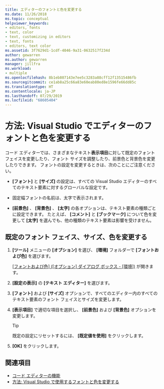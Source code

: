 ```yaml
---
title: エディターのフォントと色を変更する
ms.date: 11/26/2018
ms.topic: conceptual
helpviewer_keywords:
- editors, fonts
- text, color
- text, customizing in editors
- text, fonts
- editors, text color
ms.assetid: 3f7629d1-1cdf-4046-9a31-0632517f234d
author: gewarren
ms.author: gewarren
manager: jillfra
ms.workload:
- multiple
ms.openlocfilehash: 8b1eb807143e7ee5c3283a88cff12f13515486fb
ms.sourcegitcommit: ce1ab8a25c66a83e60eab80ed8e1596fe66dd85c
ms.translationtype: HT
ms.contentlocale: ja-JP
ms.lasthandoff: 07/29/2019
ms.locfileid: "68605404"
---
```

# <a name="how-to-change-fonts-and-colors-for-the-editor-in-visual-studio"></a>方法: Visual Studio でエディターのフォントと色を変更する

コード エディターでは、さまざまなテキスト**表示項目**に対して既定のフォント フェイスを変更したり、フォント サイズを調整したり、前景色と背景色を変更したりできます。 フォントの設定を変更するときは、次のことにご注意ください。

- **[フォント]** と **[サイズ]** の設定は、すべての Visual Studio エディターのすべてのテキスト要素に対するグローバルな設定です。

- 固定幅フォントの名前は、太字で表示されます。

- **[前景色]** 、 **[背景色]** 、 **[太字]** の各オプションは、テキスト要素の種類ごとに設定できます。 たとえば、 **[コメント]** と **[ブックマーク]** について色を変更して **[太字]** を選んでも、他の種類のテキスト要素は影響を受けません。

## <a name="change-the-default-font-face-size-and-colors"></a>既定のフォント フェイス、サイズ、色を変更する

1. **[ツール]** メニューの **[オプション]** を選び、 **[環境]** フォルダーで **[フォントおよび色]** を選びます。

     [[フォントおよび色] ([オプション] ダイアログ ボックス - [環境])](../../ide/reference/fonts-and-colors-environment-options-dialog-box.md) が開きます。

2. **[設定の表示]** の **[テキスト エディター]** を選びます。

3. **[フォント]** および **[サイズ]** オプションで、すべてのエディター内のすべてのテキスト要素のフォント フェイスとサイズを変更します。

4. **[表示項目]** で適切な項目を選択し、 **[前景色]** および **[背景色]** オプションを変更します。

    > [!TIP]
    > 既定の設定にリセットするには、 **[既定値を使用]** をクリックします。

5. **[OK]** をクリックします。

## <a name="see-also"></a>関連項目

- [コード エディターの機能](../../ide/writing-code-in-the-code-and-text-editor.md)
- [方法: Visual Studio で使用するフォントと色を変更する](../../ide/how-to-change-fonts-and-colors-in-visual-studio.md)

